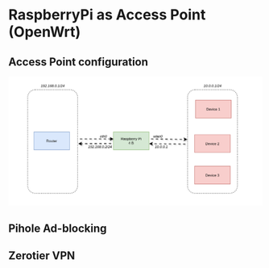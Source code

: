 # RaspberryPi as Access Point (OpenWrt)
## Access Point configuration
![App Screenshot](https://github.com/ZakariyaaEddaaf/openwrt-access-point/blob/main/screenshot/network.png?raw=true)

## Pihole Ad-blocking

## Zerotier VPN
